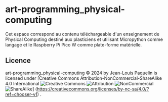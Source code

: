 # art-programming_physical-computing
Cet espace correspond au contenu téléchargeable d'un enseignement de Physical Computing destiné aux plasticiens et utilisant Micropython comme langage et le Raspberry Pi Pico W comme plate-forme matérielle.

## Licence

art-programming_physical-computing © 2024 by Jean-Louis Paquelin is licensed under [Creative Commons Attribution-NonCommercial-ShareAlike 4.0 International
![Creative Commons](https://mirrors.creativecommons.org/presskit/icons/cc.svg?ref=chooser-v1 "Creative Commons")
![Attribution](https://mirrors.creativecommons.org/presskit/icons/by.svg?ref=chooser-v1 "Attribution")
![NonCommercial](https://mirrors.creativecommons.org/presskit/icons/nc.svg?ref=chooser-v1 "NonCommercial")
![ShareAlike](https://mirrors.creativecommons.org/presskit/icons/sa.svg?ref=chooser-v1 "ShareAlike")]
(https://creativecommons.org/licenses/by-nc-sa/4.0/?ref=chooser-v1)
.
